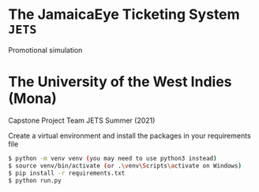 # The JamaicaEye Ticketing System `JETS`
Promotional simulation

# The University of the West Indies (Mona)
Capstone Project
Team JETS
Summer (2021)

Create a virtual environment and install the packages in your requirements file

```bash
$ python -m venv venv (you may need to use python3 instead)
$ source venv/bin/activate (or .\venv\Scripts\activate on Windows)
$ pip install -r requirements.txt 
$ python run.py


